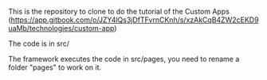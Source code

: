 This is the repository to clone to do the tutorial of the Custom Apps (https://app.gitbook.com/o/JZY4lQs3jDfTFvrnCKnh/s/xzAkCqB4ZW2cEKD9uaMb/technologies/custom-app)

The code is in src/

The framework executes the code in src/pages, you need to rename a folder "pages" to work on it.